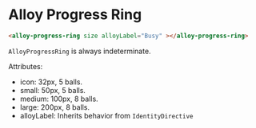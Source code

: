 # Alloy Progress Ring

```html
<alloy-progress-ring size alloyLabel="Busy" ></alloy-progress-ring>
```

`AlloyProgressRing` is always indeterminate.

Attributes:
* icon: 32px, 5 balls.
* small: 50px, 5 balls.
* medium: 100px, 8 balls.
* large: 200px, 8 balls.
* alloyLabel: Inherits behavior from `IdentityDirective`
